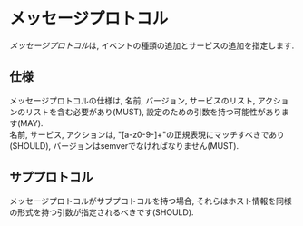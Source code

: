 # メッセージプロトコル

*メッセージプロトコル*は, イベントの種類の追加とサービスの追加を指定します.

## 仕様

メッセージプロトコルの仕様は, 名前, バージョン, サービスのリスト, アクションのリストを含む必要があり(MUST), 設定のための引数を持つ可能性があります(MAY).  
名前, サービス, アクションは, "[a-z0-9-]+"の正規表現にマッチすべきであり(SHOULD), バージョンはsemverでなければなりません(MUST).

## サププロトコル

メッセージプロトコルがサブプロトコルを持つ場合, それらはホスト情報を同様の形式を持つ引数が指定されるべきです(SHOULD).